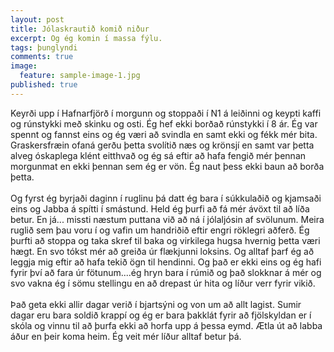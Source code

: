 ```yaml
---
layout: post
title: Jólaskrautið komið niður
excerpt: Og ég komin í massa fýlu.
tags: þunglyndi 
comments: true
image:
  feature: sample-image-1.jpg
published: true
---
```


Keyrði upp í Hafnarfjörð í morgunn og stoppaði í N1 á leiðinni og keypti kaffi og rúnstykki með skinku og osti. Ég hef ekki borðað rúnstykki í 8 ár. Ég var spennt og fannst eins og ég væri að svindla en samt ekki og fékk mér bita. Graskersfræin ofaná gerðu þetta svolítið næs og krönsjí en samt var þetta alveg óskaplega klént eitthvað og ég sá eftir að hafa fengið mér þennan morgunmat en ekki þennan sem ég er vön. Ég naut þess ekki baun að borða þetta. 
  <br><br>
Og fyrst ég byrjaði daginn í ruglinu þá datt ég bara í súkkulaðið og kjamsaði eins og Jabba á spítti í smástund. Held ég þurfi að fá mér ávöxt til að líða betur. En já... missti næstum puttana við að ná í jólaljósin af svölunum. Meira ruglið sem þau voru í og vafin um handriðið eftir engri röklegri aðferð. Ég þurfti að stoppa og taka skref til baka og virkilega hugsa hvernig þetta væri hægt. En svo tókst mér að greiða úr flækjunni loksins. Og alltaf þarf ég að leggja mig eftir að hafa tekið ögn til hendinni. Og það er ekki eins og ég hafi fyrir því að fara úr fötunum....ég hryn bara í rúmið og það slokknar á mér og svo vakna ég í sömu stellingu en að drepast úr hita og líður verr fyrir vikið. 
 <br><br>
Það geta ekki allir dagar verið í bjartsýni og von um að allt lagist. Sumir dagar eru bara soldið krappí og ég er bara þakklát fyrir að fjölskyldan er í skóla og vinnu til að þurfa ekki að horfa upp á þessa eymd. Ætla út að labba áður en þeir koma heim. Ég veit mér líður alltaf betur þá. 
